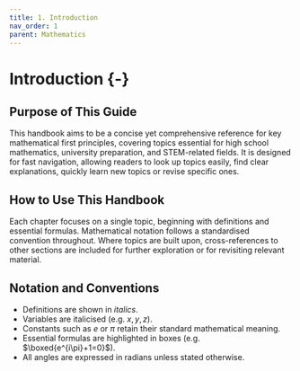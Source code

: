 ```yaml
---
title: 1. Introduction
nav_order: 1
parent: Mathematics
---
```

# Introduction {-}

## Purpose of This Guide

This handbook aims to be a concise yet comprehensive reference for key mathematical first principles, covering topics essential for high school mathematics, university preparation, and STEM-related fields. It is designed for fast navigation, allowing readers to look up topics easily, find clear explanations, quickly learn new topics or revise specific ones.

## How to Use This Handbook

Each chapter focuses on a single topic, beginning with definitions and essential formulas. Mathematical notation follows a standardised convention throughout. Where topics are built upon, cross-references to other sections are included for further exploration or for revisiting relevant material.

## Notation and Conventions

- Definitions are shown in *italics*.
- Variables are italicised (e.g. $x, y, z$).
- Constants such as $e$ or $\pi$ retain their standard mathematical meaning.
- Essential formulas are highlighted in boxes (e.g. $\boxed{e^{i\pi}+1=0}$).
- All angles are expressed in radians unless stated otherwise.
